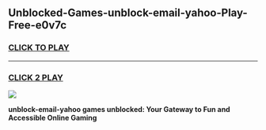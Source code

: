 
## Unblocked-Games-unblock-email-yahoo-Play-Free-e0v7c
<h3>
<a href="https://premium76.site?title=unblock-email-yahoo&ref=23A">CLICK TO PLAY</a></h3>
<hr>

<h3>
<a href="https://premium76.site?title=unblock-email-yahoo&ref=23A">CLICK 2 PLAY</a>
  
</h3>

<a href="https://premium76.site?title=unblock-email-yahoo&ref=23A"><img src="https://clearcache.store/games.png"></a>


**unblock-email-yahoo games unblocked: Your Gateway to Fun and Accessible Online Gaming**
